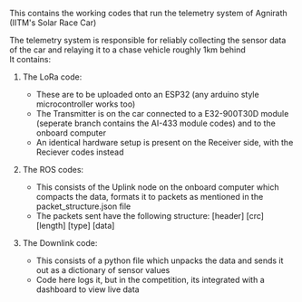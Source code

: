 This contains the working codes that run the telemetry system of Agnirath (IITM's Solar Race Car)

The telemetry system is responsible for reliably collecting the sensor data of the car and relaying it to a chase vehicle roughly 1km behind  
It contains:
1. The LoRa code:
    - These are to be uploaded onto an ESP32 (any arduino style microcontroller works too)
    - The Transmitter is on the car connected to a E32-900T30D module (seperate branch contains the AI-433 module codes) and to the onboard computer
    - An identical hardware setup is present on the Receiver side, with the Reciever codes instead

2. The ROS codes:
    - This consists of the Uplink node on the onboard computer which compacts the data, formats it to packets as mentioned in the packet_structure.json file
    - The packets sent have the following structure: [header] [crc] [length] [type] [data]

3. The Downlink code:
    - This consists of a python file which unpacks the data and sends it out as a dictionary of sensor values
    - Code here logs it, but in the competition, its integrated with a dashboard to view live data